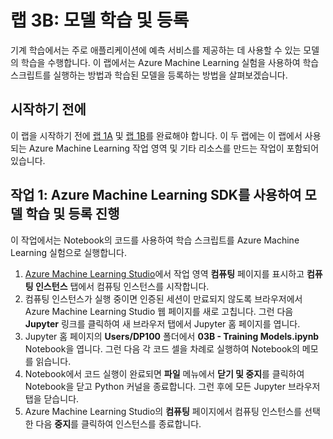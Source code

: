 ﻿# 랩 3B: 모델 학습 및 등록

기계 학습에서는 주로 애플리케이션에 예측 서비스를 제공하는 데 사용할 수 있는 모델의 학습을 수행합니다. 이 랩에서는 Azure Machine Learning 실험을 사용하여 학습 스크립트를 실행하는 방법과 학습된 모델을 등록하는 방법을 살펴보겠습니다.

## 시작하기 전에

이 랩을 시작하기 전에 [랩 1A](Lab01A.md) 및 [랩 1B](Lab01B.md)를 완료해야 합니다. 이 두 랩에는 이 랩에서 사용되는 Azure Machine Learning 작업 영역 및 기타 리소스를 만드는 작업이 포함되어 있습니다.

## 작업 1: Azure Machine Learning SDK를 사용하여 모델 학습 및 등록 진행

이 작업에서는 Notebook의 코드를 사용하여 학습 스크립트를 Azure Machine Learning 실험으로 실행합니다.

1. [Azure Machine Learning Studio](https://ml.azure.com)에서 작업 영역 **컴퓨팅** 페이지를 표시하고 **컴퓨팅 인스턴스** 탭에서 컴퓨팅 인스턴스를 시작합니다.
2. 컴퓨팅 인스턴스가 실행 중이면 인증된 세션이 만료되지 않도록 브라우저에서 Azure Machine Learning Studio 웹 페이지를 새로 고칩니다. 그런 다음 **Jupyter** 링크를 클릭하여 새 브라우저 탭에서 Jupyter 홈 페이지를 엽니다.
3. Jupyter 홈 페이지의 **Users/DP100** 폴더에서 **03B - Training Models.ipynb** Notebook을 엽니다. 그런 다음 각 코드 셀을 차례로 실행하여 Notebook의 메모를 읽습니다.
4. Notebook에서 코드 실행이 완료되면 **파일** 메뉴에서 **닫기 및 중지**를 클릭하여 Notebook을 닫고 Python 커널을 종료합니다. 그런 후에 모든 Jupyter 브라우저 탭을 닫습니다.
5. Azure Machine Learning Studio의 **컴퓨팅** 페이지에서 컴퓨팅 인스턴스를 선택한 다음 **중지**를 클릭하여 인스턴스를 종료합니다.
